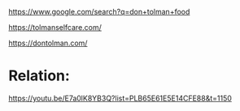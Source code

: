 https://www.google.com/search?q=don+tolman+food

https://tolmanselfcare.com/

https://dontolman.com/

# Relation:
https://youtu.be/E7a0lK8YB3Q?list=PLB65E61E5E14CFE88&t=1150
